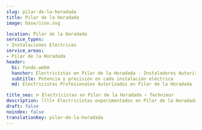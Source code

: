```yaml
---
slug: pilar-de-la-horadada
title: Pilar de la Horadada
image: base/icon.svg

location: Pilar de la Horadada
service_types:
- Instalaciones Eléctricas
service_areas:
- Pilar de la Horadada
header:
  bi: fondo.webm
  hanchor: Electricistas en Pilar de la Horadada - Instaladores Autorizados
  subtitle: Potencia y precisión en cada instalación eléctrica
  md: Electricistas Profesionales Autorizados en Pilar de la Horadada

title_seo: ᐅ Electricistas en Pilar de la Horadada ⚡️ Technimur
description: llll➤ Electricistas experimentados en Pilar de la Horadada para todas tus necesidades eléctricas. Servicio rápido, eficaz y de confianza ✅ ¡Contáctanos!
draft: false
noindex: false
translationKey: pilar-de-la-horadada
---
```

